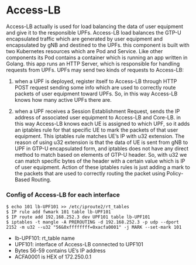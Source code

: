 <!--
SPDX-License-Identifier: Apache-2.0
-->

# Access-LB

Access-LB actually is used for load balancing the data of user equipment and give it to the responsible UPFs. Access-LB load balances the GTP-U encapsulated traffic which are generated by user equipment and encapsulated by gNB and destined to the UPFs. this component is built with two Kubernetes resources which are Pod and Service. Like other components its Pod contains a container which is running an app written in Golang. this app runs an HTTP Server, which is responsible for handling requests from UPFs. UPFs may send two kinds of requests to Access-LB:

1.	when a UPF is deployed, register itself to Access-LB through HTTP POST request sending some info which are used to correctly route packets of user equipment toward UPFs. So, in this way Access-LB knows how many active UPFs there are.

2.	when a UPF receives a Session Establishment Request, sends the IP address of associated user equipment to Access-LB and Core-LB. in this way Access-LB knows each UE is assigned to which UPF, so it adds an iptables rule for that specific UE to mark the packets of that user equipment. This iptables rule matches UE’s IP with u32 extension. The reason of using u32 extension is that the data of UE is sent from gNB to UPF in GTP-U encapsulated form, and iptables does not have any direct method to match based on elements of GTP-U header. So, with u32 we can match specific bytes of the header with a certain value which is IP of user equipment. Action of these iptables rules is just adding a mark to the packets that are used to correctly routing the packet using Policy-Based Routing.

### Config of Access-LB for each interface

```
$ echo 101 lb-UPF101 >> /etc/iproute2/rt_tables
$ IP rule add fwmark 101 table lb-UPF101
$ IP route add 192.168.252.3 dev UPF101 table lb-UPF101
$ iptables -t mangle -A PREROUTING -d 192.168.252.3 -p udp --dport 2152 -m u32 --u32 "56&0xffffffff=0xacfa0001" -j MARK --set-mark 101
```

* lb-UPF101: rt_table name
* UPF101: interface of Access-LB connected to UPF101
* Bytes 56-59 contains UE’s IP address
* ACFA0001 is HEX of 172.250.0.1

